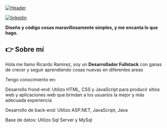 
[![Header]( "Header")](https://youtube.com/EduardoFierroPro?sub_confirmation=1)


[![linkedin](https://img.shields.io/static/v1?label=&message=linkedin&color=0e76a8&logo=linkedin&logoColor=white&style=for-the-badge)](https://https://www.linkedin.com/in/ricardo-ramirez-a68635220)

**Diseño y código cosas maravillosamente simples, y me encanta lo que hago.**

## 👉 Sobre mí
Hola me llamo  Ricardo Ramirez, soy un  **Desarrollador Fullstack** con ganas de crecer y seguir aprendiendo cosas nuevas en diferentes areas

Tengo conocimiento en:

Desarrollo frond-end: Utilizo HTML, CSS y JavaScript para producir sitios web y aplicaciones web que brindan a los usuarios la mejor y más adecuada experiencia 

Desarrollo de back-end: Utilizo ASP.NET, JavaScript, Java

Base de datos: Utilizo Sql Server y MySql











